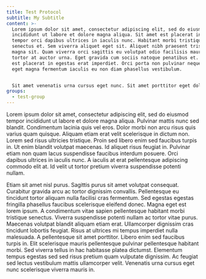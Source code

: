 ```yaml
---
title: Test Protocol
subtitle: My Subtitle
content: >-
  Lorem ipsum dolor sit amet, consectetur adipiscing elit, sed do eiusmod tempor
  incididunt ut labore et dolore magna aliqua. Sit amet est placerat in. Ac odio
  tempor orci dapibus ultrices in iaculis nunc. Habitant morbi tristique
  senectus et. Sem viverra aliquet eget sit. Aliquet nibh praesent tristique
  magna sit. Quam viverra orci sagittis eu volutpat odio facilisis mauris. Enim
  tortor at auctor urna. Eget gravida cum sociis natoque penatibus et. Sit amet
  est placerat in egestas erat imperdiet. Orci porta non pulvinar neque. Justo
  eget magna fermentum iaculis eu non diam phasellus vestibulum.


  Sit amet venenatis urna cursus eget nunc. Sit amet porttitor eget dolor morbi. Volutpat est velit egestas dui id ornare arcu odio ut. Facilisi cras fermentum odio eu feugiat. Aliquet porttitor lacus luctus accumsan tortor. Sed libero enim sed faucibus turpis in eu mi bibendum. Sed risus pretium quam vulputate dignissim suspendisse in. Ut lectus arcu bibendum at varius vel pharetra. Euismod in pellentesque massa placerat duis ultricies lacus sed turpis. Aliquam ultrices sagittis orci a scelerisque purus semper eget duis. Amet cursus sit amet dictum sit amet justo donec enim. A cras semper auctor neque vitae. Eu nisl nunc mi ipsum faucibus vitae aliquet. Vitae proin sagittis nisl rhoncus mattis rhoncus urna neque viverra. Vulputate odio ut enim blandit volutpat maecenas volutpat blandit aliquam.
groups:
  - test-group
---
```

Lorem ipsum dolor sit amet, consectetur adipiscing elit, sed do eiusmod tempor incididunt ut labore et dolore magna aliqua. Pulvinar mattis nunc sed blandit. Condimentum lacinia quis vel eros. Dolor morbi non arcu risus quis varius quam quisque. Aliquam etiam erat velit scelerisque in dictum non. Lorem sed risus ultricies tristique. Proin sed libero enim sed faucibus turpis in. Ut enim blandit volutpat maecenas. Id aliquet risus feugiat in. Pulvinar etiam non quam lacus suspendisse faucibus interdum posuere. Orci dapibus ultrices in iaculis nunc. A iaculis at erat pellentesque adipiscing commodo elit at. Id velit ut tortor pretium viverra suspendisse potenti nullam.

Etiam sit amet nisl purus. Sagittis purus sit amet volutpat consequat. Curabitur gravida arcu ac tortor dignissim convallis. Pellentesque eu tincidunt tortor aliquam nulla facilisi cras fermentum. Sed egestas egestas fringilla phasellus faucibus scelerisque eleifend donec. Magna eget est lorem ipsum. A condimentum vitae sapien pellentesque habitant morbi tristique senectus. Viverra suspendisse potenti nullam ac tortor vitae purus. Maecenas volutpat blandit aliquam etiam erat. Ullamcorper dignissim cras tincidunt lobortis feugiat. Risus at ultrices mi tempus imperdiet nulla malesuada. A pellentesque sit amet porttitor. Libero enim sed faucibus turpis in. Elit scelerisque mauris pellentesque pulvinar pellentesque habitant morbi. Sed viverra tellus in hac habitasse platea dictumst. Elementum tempus egestas sed sed risus pretium quam vulputate dignissim. Ac feugiat sed lectus vestibulum mattis ullamcorper velit. Venenatis urna cursus eget nunc scelerisque viverra mauris in.